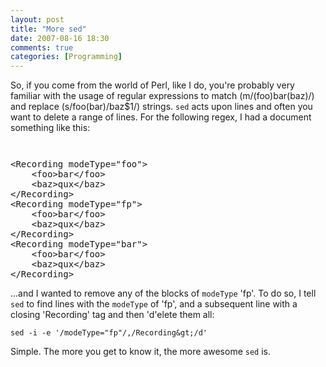 ```yaml
---
layout: post
title: "More sed"
date: 2007-08-16 18:30
comments: true
categories: [Programming]
---
```

So, if you come from the world of Perl, like I do, you're probably very familiar with the usage of regular expressions to match (m/(foo)bar(baz)/) and replace (s/foo(bar)/baz$1/) strings.  `sed` acts upon lines and often you want to delete a range of lines.  For the following regex, I had a document something like this:

<code> </code>
<pre>&lt;Recording modeType="foo"&gt;
    &lt;foo&gt;bar&lt;/foo&gt;
    &lt;baz&gt;qux&lt;/baz&gt;
&lt;/Recording&gt;
&lt;Recording modeType="fp"&gt;
    &lt;foo&gt;bar&lt;/foo&gt;
    &lt;baz&gt;qux&lt;/baz&gt;
&lt;/Recording&gt;
&lt;Recording modeType="bar"&gt;
    &lt;foo&gt;bar&lt;/foo&gt;
    &lt;baz&gt;qux&lt;/baz&gt;
&lt;/Recording&gt;</pre>
...and I wanted to remove any of the blocks of `modeType` 'fp'.  To do so, I tell `sed` to find lines with the `modeType` of 'fp', and a subsequent line with a closing 'Recording' tag and then 'd'elete them all:

`sed -i -e '/modeType="fp"/,/Recording&gt;/d'`

Simple.  The more you get to know it, the more awesome `sed` is.
